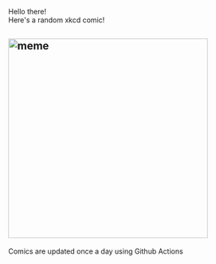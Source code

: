 Hello there! <br>Here's a random xkcd comic!<br>
## <img src="https://imgs.xkcd.com/comics/usb_cables.png" alt="meme" width="400"/><br>
Comics are updated once a day using Github Actions